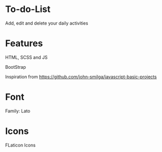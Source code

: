 # To-do-List
Add, edit and delete your daily activities
# Features
HTML, SCSS and JS

BootStrap

Inspiration from https://github.com/john-smilga/javascript-basic-projects
# Font
Family: Lato
# Icons
FLaticon Icons
